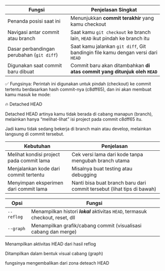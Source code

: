 <!-- ! GIT HEAD -->

<!-- ^ HEAD adalah penunjuk (pointer) ke commit saat ini yang sedang kamu kerjakan.
Dengan kata lain, HEAD itu seperti penanda lokasi kamu sekarang di dalam timeline project Git. -->

<!-- ? 🎯 Fungsi Utama HEAD: -->
| **Fungsi**                                | **Penjelasan Singkat**                                                          |
| ----------------------------------------- | ------------------------------------------------------------------------------- |
| Penanda posisi saat ini                   | Menunjukkan **commit terakhir** yang kamu checkout                              |
| Navigasi antar commit atau branch         | Saat kamu `git checkout` ke branch lain, `HEAD` ikut pindah ke branch itu       |
| Dasar perbandingan perubahan (`git diff`) | Saat kamu jalankan `git diff`, Git bandingin file kamu dengan versi dari `HEAD` |
| Digunakan saat commit baru dibuat         | Commit baru akan ditambahkan **di atas commit yang ditunjuk oleh `HEAD`**       |



<!-- ! git checkout c8dff65 -->

✅ Fungsinya:
Perintah ini digunakan untuk pindah (checkout) ke commit tertentu berdasarkan hash commit-nya (c8dff65), dan ini akan membuat kamu masuk ke mode:

🔥 Detached HEAD


<!-- !💡 Apa itu Detached HEAD? -->
Detached HEAD artinya kamu tidak berada di cabang manapun (branch), melainkan hanya “melihat-lihat” isi project pada commit c8dff65 itu.

Jadi kamu tidak sedang bekerja di branch main atau develop, melainkan langsung di commit tersebut.


<!-- ! 📌 Gunanya buat apa? -->

| Kebutuhan                                | Penjelasan                                                             |
| ---------------------------------------- | ---------------------------------------------------------------------- |
| Melihat kondisi project pada commit lama | Cek versi lama dari kode tanpa mengubah branch utama                   |
| Menjalankan kode dari commit tertentu    | Misalnya buat testing atau debugging                                   |
| Menyimpan eksperimen dari commit lama    | Nanti bisa buat branch baru dari commit tersebut (lihat tips di bawah) |


<!-- ! git log --reflog --graph -->

| **Opsi**   | **Fungsi**                                                                      |
| ---------- | ------------------------------------------------------------------------------- |
| `--reflog` | Menampilkan histori ***lokal*** aktivitas `HEAD`, termasuk checkout, reset, dll |
| `--graph`  | Menampilkan grafik/cabang commit (visualisasi cabang dan merge)                 |


<!-- ?🔧 Jadi, git log --reflog --graph akan: -->
Menampilkan aktivitas HEAD dari hasil reflog

Ditampilkan dalam bentuk visual cabang (graph)



<!-- !git checkout master  -->

fungsinya mengembalikan dari zona deteach HEAD 

